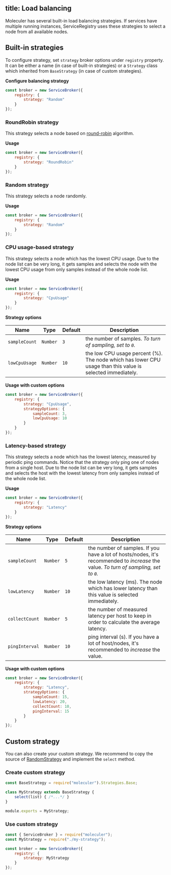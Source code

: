title: Load balancing
---

Moleculer has several built-in load balancing strategies. If services have multiple running instances, ServiceRegistry uses these strategies to select a node from all available nodes.

## Built-in strategies
To configure strategy, set `strategy` broker options under `registry` property. It can be either a name (in case of built-in strategies) or a `Strategy` class which inherited from `BaseStrategy` (in case of custom strategies).

**Configure balancing strategy**
```js
const broker = new ServiceBroker({
    registry: {
        strategy: "Random"
    }
});
```

### RoundRobin strategy
This strategy selects a node based on [round-robin](https://en.wikipedia.org/wiki/Round-robin_DNS) algorithm.

**Usage**
```js
const broker = new ServiceBroker({
    registry: {
        strategy: "RoundRobin"
    }
});
```

### Random strategy
This strategy selects a node randomly.

**Usage**
```js
const broker = new ServiceBroker({
    registry: {
        strategy: "Random"
    }
});
```
### CPU usage-based strategy
This strategy selects a node which has the lowest CPU usage. Due to the node list can be very long, it gets samples and selects the node with the lowest CPU usage from only samples instead of the whole node list.

**Usage**
```js
const broker = new ServiceBroker({
    registry: {
        strategy: "CpuUsage"
    }
});
```

**Strategy options**

| Name | Type | Default | Description |
| ---- | ---- | --------| ----------- |
| `sampleCount` | `Number` | `3` | the number of samples. _To turn of sampling, set to `0`._ |
| `lowCpuUsage` | `Number` | `10` | the low CPU usage percent (%). The node which has lower CPU usage than this value is selected immediately. |

**Usage with custom options**
```js
const broker = new ServiceBroker({
    registry: {
        strategy: "CpuUsage",
        strategyOptions: {
            sampleCount: 3,
            lowCpuUsage: 10
        }
    }
});
```

### Latency-based strategy
This strategy selects a node which has the lowest latency, measured by periodic ping commands. Notice that the strategy only ping one of nodes from a single host. Due to the node list can be very long, it gets samples and selects the host with the lowest latency from only samples instead of the whole node list.

**Usage**
```js
const broker = new ServiceBroker({
    registry: {
        strategy: "Latency"
    }
});
```

**Strategy options**

| Name | Type | Default | Description |
| ---- | ---- | --------| ----------- |
| `sampleCount` | `Number` | `5` | the number of samples. If you have a lot of hosts/nodes, it's recommended to *increase* the value. _To turn of sampling, set to `0`._ |
| `lowLatency` | `Number` | `10` | the low latency (ms). The node which has lower latency than this value is selected immediately. |
| `collectCount` | `Number` | `5` | the number of measured latency per host to keep in order to calculate the average latency. |
| `pingInterval` | `Number` | `10` | ping interval (s). If you have a lot of host/nodes, it's recommended to *increase* the value. |

**Usage with custom options**
```js
const broker = new ServiceBroker({
    registry: {
        strategy: "Latency",
        strategyOptions: {
            sampleCount: 15,
            lowLatency: 20,
            collectCount: 10,
            pingInterval: 15
        }
    }
});
```

## Custom strategy
You can also create your custom strategy. We recommend to copy the source of [RandomStrategy](https://github.com/moleculerjs/moleculer/blob/master/src/strategies/random.js) and implement the `select` method.

### Create custom strategy
```js
const BaseStrategy = require("moleculer").Strategies.Base;

class MyStrategy extends BaseStrategy {
    select(list) { /*...*/ }
}

module.exports = MyStrategy;
```

### Use custom strategy

```js
const { ServiceBroker } = require("moleculer");
const MyStrategy = require("./my-strategy");

const broker = new ServiceBroker({
    registry: {
        strategy: MyStrategy
    }
});
```